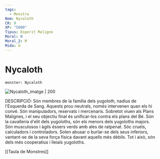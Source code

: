 ```yaml
---
tags:
  - Monstre
Nom: Nycaloth
CR: 9
XP: "5000"
Tipus: Esperit Maligne
Moral: N
Moral_2: M
Mida: G
---
```

# Nycaloth

```statblock
monster: Nycaloth
```

![Nycaloth_imatge | 200](https://static.wikia.nocookie.net/forgottenrealms/images/b/b5/Nycaloth-5e.png/revision/latest?cb=20171010174835)

DESCRIPCIÓ: 
Són membres de la família dels yugoloth, nadius de l'Esquerda de Sang. Aquests prou neutrals, només intervenen quan els hi convé. Són manipuladors, reservats i mercenaris. Sobretot viuen als Plans Malignes, i el seu objectiu final és unificar-los contra els plans del Bé. Són la cavalleria d'elit dels yugoloths, són els menors dels yugoloths majors. Són musculosos i àgils éssers verds amb ales de ratpenat. Sóc cruels, calculadors i controladors. Solen abusar o burlar-se dels seus inferiors, vantant-se de la seva força física davant aquells més dèbils. Tot i això, són dels més cooperatius i lleials yugoloths.

[[Taula de Monstres]]